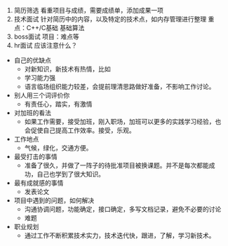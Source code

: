 1. 简历筛选
  看重项目与成绩，需要成绩单，添加成果一项
2. 技术面试
  针对简历中的内容，以及特定的技术点，如内存管理进行整理
  重点：C++/C基础 基础算法
3. boss面试
  项目：难点等
4. hr面试
  应该注意什么？
  - 自己的优缺点
    - 对新知识，新技术有热情，比如
    - 学习能力强
    - 语言临场组织能力较差，会提前理清思路做好准备，不影响工作讨论。
  - 别人用三个词评价你
    - 有责任心，踏实，有激情
  - 对加班的看法
    - 如果工作需要，接受加班，刚入职场，加班可以更多的实践学习经验，也会促使自己提高工作效率。接受，乐观。
  - 工作地点
    - 气候，绿化，交通方便。
  - 最受打击的事情
    - 准备了很久，并做了一阵子的待批准项目被换课题。并不是每次都能成功，自己也学到了很大知识。
  - 最有成就感的事情
    - 发表论文
  - 项目中遇到的问题，如何解决
    - 沟通协调问题，功能确定，接口确定，多写文档记录，避免不必要的讨论
    - 难题
  - 职业规划
    - 通过工作不断积累技术实力，技术迭代快，跟进，了解，学习新技术。
